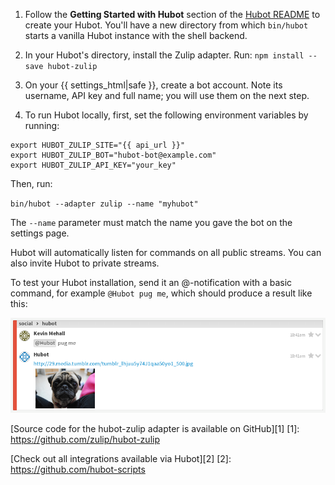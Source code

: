1. Follow the **Getting Started with Hubot** section of the
   [Hubot README](https://hubot.github.com/docs/#getting-started-with-hubot)
   to create your Hubot. You'll have a new directory from
   which `bin/hubot` starts a vanilla Hubot instance with
   the shell backend.

2. In your Hubot's directory, install the Zulip adapter. Run:
   `npm install --save hubot-zulip`

3. On your {{ settings_html|safe }}, create a bot account. Note
   its username, API key and full name; you will use them on the
   next step.

4. To run Hubot locally, first, set the following environment
   variables by running:

```
export HUBOT_ZULIP_SITE="{{ api_url }}"
export HUBOT_ZULIP_BOT="hubot-bot@example.com"
export HUBOT_ZULIP_API_KEY="your_key"
```

Then, run:

`bin/hubot --adapter zulip --name "myhubot"`

The `--name` parameter must match the name you gave the bot on
the settings page.

Hubot will automatically listen for commands on all public streams.
You can also invite Hubot to private streams.

To test your Hubot installation, send it an @-notification with a
basic command, for example `@Hubot pug me`, which should produce a
result like this:

![](/static/images/integrations/hubot/001.png)

[Source code for the hubot-zulip adapter is available on GitHub][1]
[1]: https://github.com/zulip/hubot-zulip

[Check out all integrations available via Hubot][2]
[2]: https://github.com/hubot-scripts
